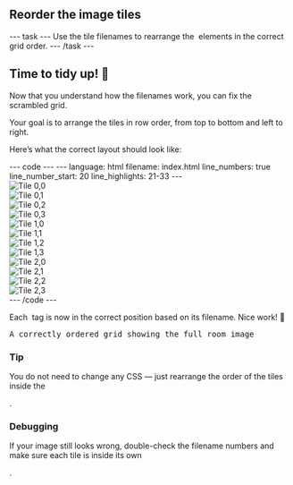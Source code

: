 
<h2 class="c-project-heading--task">Reorder the image tiles</h2>
--- task ---
Use the tile filenames to rearrange the <img> elements in the correct grid order.
--- /task ---

<h2 class="c-project-heading--explainer">Time to tidy up! 🧼</h2>

Now that you understand how the filenames work, you can fix the scrambled grid.

Your goal is to arrange the tiles in row order, from top to bottom and left to right.

Here’s what the correct layout should look like:

<div class="c-project-code">
--- code ---
---
language: html
filename: index.html
line_numbers: true
line_number_start: 20
line_highlights: 21-33
---
<div class="grid">
    <div class="tile"><img src="bert_sampson_tile_0_0.png" alt="Tile 0,0"></div>
    <div class="tile"><img src="bert_sampson_tile_0_1.png" alt="Tile 0,1"></div>
    <div class="tile"><img src="bert_sampson_tile_0_2.png" alt="Tile 0,2"></div>
    <div class="tile"><img src="bert_sampson_tile_0_3.png" alt="Tile 0,3"></div>
    <div class="tile"><img src="bert_sampson_tile_1_0.png" alt="Tile 1,0"></div>
    <div class="tile"><img src="bert_sampson_tile_1_1.png" alt="Tile 1,1"></div>
    <div class="tile"><img src="bert_sampson_tile_1_2.png" alt="Tile 1,2"></div>
    <div class="tile"><img src="bert_sampson_tile_1_3.png" alt="Tile 1,3"></div>
    <div class="tile"><img src="bert_sampson_tile_2_0.png" alt="Tile 2,0"></div>
    <div class="tile"><img src="bert_sampson_tile_2_1.png" alt="Tile 2,1"></div>
    <div class="tile"><img src="bert_sampson_tile_2_2.png" alt="Tile 2,2"></div>
    <div class="tile"><img src="bert_sampson_tile_2_3.png" alt="Tile 2,3"></div>
</div>
--- /code ---
</div>

Each <img> tag is now in the correct position based on its filename. Nice work! 🧠

<div class="c-project-output">
<pre>A correctly ordered grid showing the full room image</pre>
</div>

<div class="c-project-callout c-project-callout--tip">

### Tip

You do not need to change any CSS — just rearrange the order of the tiles inside the <div class="grid">.

</div>

<div class="c-project-callout c-project-callout--debug">

### Debugging

If your image still looks wrong, double-check the filename numbers and make sure each tile is inside its own <div class="tile">.

</div>
